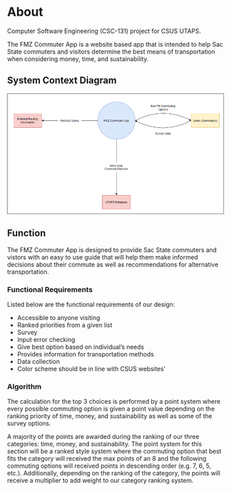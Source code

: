 # About
Computer Software Engineering (CSC-131) project for CSUS UTAPS.

The FMZ Commuter App is a website based app that is intended to help Sac State commuters and visitors determine the best means of transportation when considering money, time, and sustainability.

## System Context Diagram
![System Context Diagram](images/system_context_diagram.PNG)

## Function
The FMZ Commuter App is designed to provide Sac State commuters and vistors with an easy to use guide that will help them make informed decisions about their commute as well as recommendations for alternative transportation.

### Functional Requirements
Listed below are the functional requirements of our design:
- Accessible to anyone visiting
- Ranked priorities from a given list
- Survey
- Input error checking
- Give best option based on individual’s needs
- Provides information for transportation methods
- Data collection
- Color scheme should be in line with CSUS websites’

### Algorithm 
The calculation for the top 3 choices is performed by a point system where every possible commuting option is given a point value depending on the ranking priority of time, money, and sustainability as well as some of the survey options. 

A majority of the points are awarded during the ranking of our three categories: time, money, and sustainability. The point system for this section will be a ranked style system where the commuting option that best fits the category will received the max points of an 8 and the following commuting options will received points in descending order (e.g. 7, 6, 5, etc.). Additionally, depending on the ranking of the category, the points will receive a multiplier to add weight to our category ranking system.

